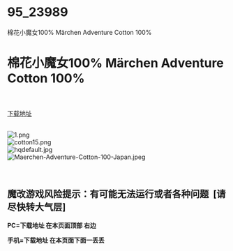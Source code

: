 # 95_23989
棉花小魔女100% Märchen Adventure Cotton 100%
# 棉花小魔女100% Märchen Adventure Cotton 100%
 <br/></br>
[下载地址](https://www.switch520.cc/article/23989 "下载地址")
<br/></br>

<p><img title="1.png" src="https://www.switch520.cc/muke_img/2021_11_01_4cc698898a6f9.png" alt="1.png"><br>
<img title="cotton15.png" src="https://www.switch520.cc/muke_img/2021_11_01_b612a6c21a84a.png" alt="cotton15.png"><br>
<img title="hqdefault.jpg" src="https://www.switch520.cc/muke_img/2021_11_01_8d0af032fd01b.jpg" alt="hqdefault.jpg"><br>
<img title="Maerchen-Adventure-Cotton-100-Japan.jpeg" src="https://www.switch520.cc/muke_img/2021_11_01_f9949fc541eaa.jpeg" alt="Maerchen-Adventure-Cotton-100-Japan.jpeg"></p>
<p>&nbsp;</p>
<h2>魔改游戏风险提示：有可能无法运行或者各种问题 &nbsp;[请尽快转大气层]</h2>

<p><strong>PC=</strong><strong>下载地址 在本页面顶部 右边</strong></p>
<p><strong>手机=下载地址 在本页面下面一丢丢</strong></p>
